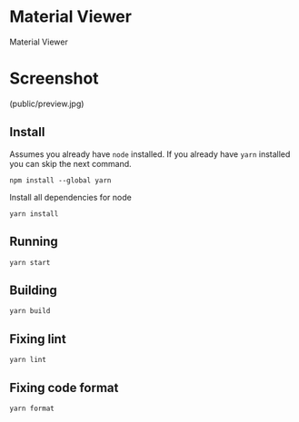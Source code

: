 # Material Viewer

Material Viewer

# Screenshot
(public/preview.jpg)

## Install

Assumes you already have `node` installed. If you already have `yarn` installed you can skip the next command.

    npm install --global yarn

Install all dependencies for node

    yarn install

## Running

    yarn start

## Building

    yarn build

## Fixing lint

    yarn lint

## Fixing code format

    yarn format
